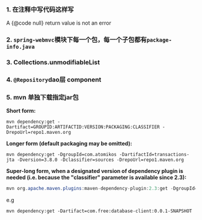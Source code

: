 ### 1. 在注释中写代码这样写
A {@code null} return value is not an error



### 2. `spring-webmvc`模块下每一个包，每一个子包都有`package-info.java`



### 3.  Collections.unmodifiableList



### 4. `@Repository`dao层 component



### 5. mvn 单独下载指定jar包

**Short form:**

```
mvn dependency:get -Dartifact=GROUPID:ARTIFACTID:VERSION:PACKAGING:CLASSIFIER -DrepoUrl=repo1.maven.org
```

**Longer form (default packaging may be omitted):**

```
mvn dependency:get -DgroupId=com.atomikos -DartifactId=transactions-jta -Dversion=3.8.0 -Dclassifier=sources -DrepoUrl=repo1.maven.org
```

**Super-long form, when a designated version of dependency plugin is needed (i.e. because the "classifier" parameter is available since 2.3):**

```java
mvn org.apache.maven.plugins:maven-dependency-plugin:2.3:get -DgroupId=com.atomikos -DartifactId=transactions-jta -Dversion=3.8.0 -Dclassifier=sources -DrepoUrl=repo1.maven.org
```

e.g

`mvn dependency:get -Dartifact=com.free:database-client:0.0.1-SNAPSHOT`

